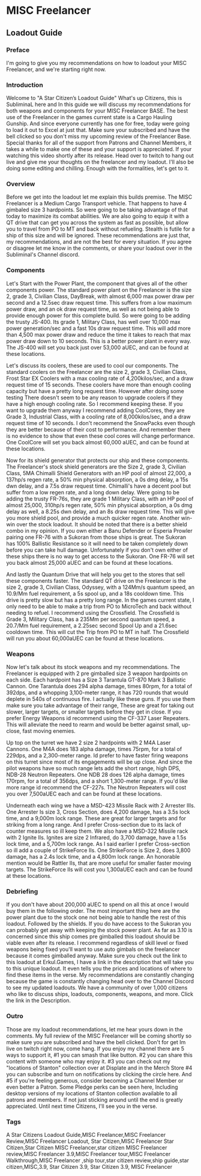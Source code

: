 # MISC Freelancer
## Loadout Guide

### Preface
I'm going to give you my recommendations on how to loadout your MISC Freelancer, and we're starting right now.

### Introduction
Welcome to "A Star Citizen’s Loadout Guide" What's up Citizens, this is SubliminaL here and In this guide we will discuss my recommendations for both weapons and components for your MISC Freelancer BASE. The best use of the Freelancer in the games current state is a Cargo Hauling Gunship. And  since everyone currently has one for free, today were going to load it out to Excel at just that. Make sure your subscribed and have the bell clicked so you don't miss my upcoming review of the Freelancer Base. Special thanks for all of the support from Patrons and Channel Members, it takes a while to make one of these and your support is appreciated. If your watching this video shortly after its release. Head over to twitch to hang out live and give me your thoughts on the freelancer and my loadout. I'll also be doing some editing and chilling. Enough with the formalities, let's get to it.

### Overview
Before we get into the loadout let me explain this builds premise. The MISC Freelancer is a Medium Cargo Transport vehicle. That happens to have 4 gimbaled size 3 hardpoints. So were going to be taking advantage of that today to maximize its combat abilities. We are also going to equip it with a QT drive that can get you across the system as fast as possible, but allow you to travel from PO to MT and back without refueling. Stealth is futile for a ship of this size and will be ignored. These recommendations are just that, my recommendations, and are not the best for every situation. If you agree or disagree let me know in the comments, or share your loadout over in the Subliminal's Channel discord.

### Components
Let's Start with the Power Plant, the component that gives all of the other components power. The standard power plant on the Freelancer is the size 2, grade 3, Civilian Class, DayBreak, with almost 6,000 max power draw per second and a 12.5sec draw request time. This suffers from a low maximum power draw, and an ok draw request time, as well as not being able to provide enough power for this complete build. So were going to be adding the trusty JS-400. Its grade 1,  Military Class, has well over 10,000 max power generation/sec and a fast 10s draw request time. This will add more than 4,500 max power draw and reduce the time it takes to reach that max power draw down to 10 seconds. This is a better power plant in every way. The JS-400 will set you back just over 53,000 aUEC, and  can be found at these locations.

Let's discuss its coolers, these are used to cool our components. The standard coolers on the Freelancer are the size 2, grade 3, Civilian Class, Frost Star EX Coolers with a max cooling rate of 4,200kilos/sec, and a draw request time of 15 seconds. These coolers have more than enough cooling capacity but have a pretty long request time. However after doing some testing There doesn't seem to be any reason to upgrade coolers if they have a high enough cooling rate. So I recommend keeping these. If you want to upgrade them anyway I recommend adding CoolCores, they are Grade 3, Industrial Class, with a cooling rate of 8,000kilos/sec, and a draw request time of 10 seconds. I don't recommend the SnowPacks even though they are better because of their cost to performance. And remember there is no evidence to show that even these cool cores will change performance. One CoolCore will set you back almost 60,000 aUEC, and can be found at these locations.

[comment]: <> (With doing some cooler testing for an upcoming components guide I've determined that if the coolers have enough capacity it doesn’t make a difference if you equip better ones or not. Stay tuned for that guide at a later date. I recommend keeping the Polars. If you want to do it anyway I recommend using 2 Zero Rushes. On paper the zero rushes have more than enough cooling and are the quickest at providing cooling.)

Now for its shield generator that protects our ship and these components. The Freelancer's stock shield generators are the Size 2, grade 3, Civilian Class, 5MA Chimalli Shield Generators with an HP pool of almost 22,000, a 137hp/s regen rate, a 50% min physical absorption, a 0s dmg delay, a 15s dwn delay, and a 7.5s draw request time. Chimalli's have a decent pool but suffer from a low regen rate, and a long down delay.  Were going to be adding the trusty FR-76s, they are grade 1 Military Class, with an HP pool of almost 25,000, 310hp/s regen rate, 50% min physical absorption, a 0s dmg delay as well, a 8.25s dwn delay, and an 8s draw request time. This will give you more shield pool, and provide a much quicker regen rate. Another win-win over the stock loadout. It should be noted that there is a better shield combo in my opinion. If you own either a Banu Defender or Esperia Prowler pairing one FR-76 with a Sukoran from those ships is great. The Sukoran has 100% Ballistic Resistance so it will need to be taken completely down before you can take hull damage. Unfortunately if you don't own either of these ships there is no way to get access to the Sukoran. One FR-76 will set you back almost 25,000 aUEC and can be found at these locations.

And lastly the Quantum Drive that will help you get to the stores that sell these components faster. The standard QT drive on the Freelancer is the size 2, grade 3, Civilian Class, Odyssey, with a 124Mm/s quantum speed, an 10.9/Mm fuel requirement, a 5s spool up, and a 18s cooldown time. This drive is pretty slow but has a pretty long range. In the games current state, I only need to be able to make a trip from PO to MicroTech and back without needing to refuel. I recommend using the Crossfield. The Crossfield is Grade 3, Military Class, has a 235Mm per second quantum speed, a 20.7/Mm fuel requirement, a 2.25sec second Spool Up and a 21.6sec cooldown time. This will cut the Trip from PO to MT in half. The Crossfield will run you about 60,000aUEC can be found at these locations.

### Weapons
Now let's talk about its stock weapons and my recommendations. The Freelancer is equipped with 2 pre gimballed size 3 weapon hardpoints on each side. Each hardpoint has a Size 3 Tarantula GT-870 Mark 3 Ballistic Cannon. One Tarantula does 294 alpha damage, times 80rpm, for a total of 392dps, and a whopping 3,100-meter range, it has 720 rounds that would deplete in 540s of continuous fire. I actually like these guns. If you use them make sure you take advantage of their range, These are great for taking out slower, larger targets, or smaller targets before they get in close. If you prefer Energy Weapons id recommend using the CF-337 Laser Repeaters. This will alleviate the need to rearm and would be better against small, up-close, fast moving enemies.

Up top on the turret we have 2 size 2 hardpoints with 2 M4A Laser Cannons. One M4A does 183 alpha damage, times 75rpm, for a total of 229dps, and a 2,300-meter range. Id prefer to have faster firing weapons on this turret since most of its engagements will be up close. And since the pilot weapons have so much range lets add the short range, high DPS, NDB-28 Neutron Repeaters. One NDB 28 does 126 alpha damage, times 170rpm, for a total of 356dps, and a short 1,300-meter range. If you'd like more range id recommend the CF-227s. The Neutron Repeaters will cost you over 7,500aUEC each and can be found at these locations.

Underneath each wing we have a MSD-423 Missile Rack with 2 Arrester IIIs. One Arrester Is size 3, Cross Section, does 4,200 damage, has a 3.5s lock time, and a 9,000m lock range. These are great for larger targets and for striking from a long range. And I prefer Cross-section due to its lack of counter measures so ill keep them. We also have a MSD-322 Missile rack with 2 Ignite IIs. Ignites are size 2 Infrared, do 3,700 damage, have a 1.5s lock time, and a 5,700m lock range. As I said earlier I prefer Cross-section so ill add a couple of StrikeForce IIs. One StrikeForce is Size 2, does 3,800 damage, has a 2.4s lock time, and a 4,800m lock range. An honorable mention would be Rattler IIs, that are more useful for smaller faster moving targets. The StrikeForce IIs will cost you 1,300aUEC each and can be found at these locations.

### Debriefing
If you don't have about 200,000 aUEC to spend on all this at once I would buy them in the following order. The most important thing here are the power plant due to the stock one not being able to handle the rest of this loadout. Followed by the shields. If you do have access to the Sukoran you can probably get away with keeping the stock power plant. As far as 3.10 is concerned since this ship comes pre gimballed this loadout should be viable even after its release. I recommend regardless of skill level or fixed weapons being fixed you'll want to use auto gimbals on the freelancer because it comes gimballed anyway.
Make sure you check out the link to this loadout at Erkul.Games, I have a link in the description that will take you to this unique loadout. It even tells you the prices and locations of where to find these items in the verse. My recommendations are constantly changing because the game is constantly changing head over to the Channel Discord to see my updated loadouts. We have a community of over 1,000 citizens who like to discuss ships, loadouts, components, weapons, and more. Click the link in the Description.

### Outro
Those are my loadout recommendations, let me hear yours down in the comments. My full review of the MISC Freelancer will be coming shortly so make sure you are subscribed and have the bell clicked. Don't for get Im live on twitch right now, come hang. If you enjoy my channel there are 5 ways to support it, #1 you can smash that like button. #2 you can share this content with someone who may enjoy it. #3 you can check out my "locations of Stanton" collection over at Displate and in the Merch Store #4 you can subscribe and turn on notifications by clicking the circle here. And #5 if you're feeling generous, consider becoming a Channel Member or even better a Patron. Some Pledge perks can be seen here, Including desktop versions of my locations of Stanton collection available to all patrons and members. If not just sticking around until the end is greatly appreciated. Until next time Citizens, I'll see you in the verse.

### Tags
A Star Citizens Loadout Guide,MISC Freelancer,MISC Freelancer Review,MISC Freelancer Loadout, Star Citizen,MISC Freelancer Star Citizen,Star Citizen MISC Freelancer,star citizen MISC Freelancer review,MISC Freelancer 3.9,MISC Freelancer tour,MISC Freelancer Walkthrough,MISC Freelancer ,ship tour,star citizen review,ship guide,star citizen,MISC,3.9, Star Citizen 3.9, Star Citizen 3.9, MISC Freelancer
